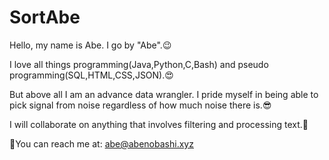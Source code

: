 # SortAbe

Hello, my name is Abe. I go by "Abe".:wink:

I love all things programming(Java,Python,C,Bash) and pseudo programming(SQL,HTML,CSS,JSON).:heart_eyes:

But above all I am an advance data wrangler. I pride myself in being able to pick signal from 
noise regardless of how much noise there is.:sunglasses:

I will collaborate on anything that involves filtering and processing text.:triumph:

:wave:You can reach me at: abe@abenobashi.xyz
